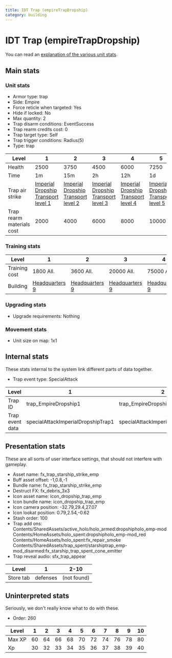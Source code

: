 ```yaml
---
title: IDT Trap (empireTrapDropship)
category: building
---
```


# IDT Trap (empireTrapDropship)

You can read an [explanation  of the various unit stats](unitexplained.md).

## Main stats

### Unit stats

  * Armor type: trap
  * Side: Empire
  * Force reticle when targeted: Yes
  * Hide if locked: No
  * Max quantity: 2
  * Trap disarm conditions: EventSuccess
  * Trap rearm credits cost: 0
  * Trap target type: Self
  * Trap trigger conditions: Radius(5)
  * Type: trap

|Level                    |1                                                               |2                                                               |3                                                               |4                                                               |5                                                               |6                                                               |7                                                               |8                                                               |9                                                               |10                                                               |
|-------------------------|----------------------------------------------------------------|----------------------------------------------------------------|----------------------------------------------------------------|----------------------------------------------------------------|----------------------------------------------------------------|----------------------------------------------------------------|----------------------------------------------------------------|----------------------------------------------------------------|----------------------------------------------------------------|-----------------------------------------------------------------|
|Health                   |2500                                                            |3750                                                            |4500                                                            |6000                                                            |7250                                                            |8500                                                            |9750                                                            |11000                                                           |12250                                                           |13500                                                            |
|Time                     |1m                                                              |15m                                                             |2h                                                              |12h                                                             |1d                                                              |1d12h                                                           |2d                                                              |3d                                                              |6d                                                              |1w3d                                                             |
|Trap air strike          |[Imperial Dropship Transport level 1](ImperialDropshipTrap.html)|[Imperial Dropship Transport level 2](ImperialDropshipTrap.html)|[Imperial Dropship Transport level 3](ImperialDropshipTrap.html)|[Imperial Dropship Transport level 4](ImperialDropshipTrap.html)|[Imperial Dropship Transport level 5](ImperialDropshipTrap.html)|[Imperial Dropship Transport level 6](ImperialDropshipTrap.html)|[Imperial Dropship Transport level 7](ImperialDropshipTrap.html)|[Imperial Dropship Transport level 8](ImperialDropshipTrap.html)|[Imperial Dropship Transport level 9](ImperialDropshipTrap.html)|[Imperial Dropship Transport level 10](ImperialDropshipTrap.html)|
|Trap rearm materials cost|2000                                                            |4000                                                            |6000                                                            |8000                                                            |10000                                                           |12000                                                           |14000                                                           |16000                                                           |18000                                                           |22000                                                            |


### Training stats

|Level        |1                              |2                              |3                              |4                              |5                              |6                              |7                              |8                              |9                              |10                              |
|-------------|-------------------------------|-------------------------------|-------------------------------|-------------------------------|-------------------------------|-------------------------------|-------------------------------|-------------------------------|-------------------------------|--------------------------------|
|Training cost|1800 All.                      |3600 All.                      |20000 All.                     |75000 All.                     |150000 All.                    |400000 All.                    |800000 All.                    |1000000 All.                   |2000000 All.                   |3500000 All.                    |
|Building     |[Headquarters 9](empireHQ.html)|[Headquarters 9](empireHQ.html)|[Headquarters 9](empireHQ.html)|[Headquarters 9](empireHQ.html)|[Headquarters 9](empireHQ.html)|[Headquarters 9](empireHQ.html)|[Headquarters 9](empireHQ.html)|[Headquarters 9](empireHQ.html)|[Headquarters 9](empireHQ.html)|[Headquarters 10](empireHQ.html)|


### Upgrading stats

  * Upgrade requirements: Nothing

### Movement stats

  * Unit size on map: 1x1

## Internal stats

These stats internal to the system link different parts of data together.

  * Trap event type: SpecialAttack

|Level          |1                                 |2                                 |3                                 |4                                 |5                                 |6                                 |7                                 |8                                 |9                                 |10                                 |
|---------------|----------------------------------|----------------------------------|----------------------------------|----------------------------------|----------------------------------|----------------------------------|----------------------------------|----------------------------------|----------------------------------|-----------------------------------|
|Trap ID        |trap_EmpireDropship1              |trap_EmpireDropship2              |trap_EmpireDropship3              |trap_EmpireDropship4              |trap_EmpireDropship5              |trap_EmpireDropship6              |trap_EmpireDropship7              |trap_EmpireDropship8              |trap_EmpireDropship9              |trap_EmpireDropship10              |
|Trap event data|specialAttackImperialDropshipTrap1|specialAttackImperialDropshipTrap2|specialAttackImperialDropshipTrap3|specialAttackImperialDropshipTrap4|specialAttackImperialDropshipTrap5|specialAttackImperialDropshipTrap6|specialAttackImperialDropshipTrap7|specialAttackImperialDropshipTrap8|specialAttackImperialDropshipTrap9|specialAttackImperialDropshipTrap10|


## Presentation stats

These are all sorts of user interface settings, that should not interfere with gameplay.

  * Asset name: fx_trap_starship_strike_emp
  * Buff asset offset: -1,0.8,-1
  * Bundle name: fx_trap_starship_strike_emp
  * Destruct FX: fx_debris_3x3
  * Icon asset name: icon_dropship_trap_emp
  * Icon bundle name: icon_dropship_trap_emp
  * Icon camera position: -32.79,29.4,27.07
  * Icon lookat position: 0.79,2.54,-0.62
  * Stash order: 100
  * Trap add ons: Contents/SharedAssets/active_holo/holo_armed:dropshipholo_emp-mod Contents/HomeAssets/holo_spent:dropshipholo_emp-mod_red Contents/HomeAssets/holo_spent:fx_repair_smoke Contents/SharedAssets/trap_spent/starshiptrap_emp-mod_disarmed:fx_starship_trap_spent_cone_emitter
  * Trap reveal audio: sfx_trap_appear

|Level    |1       |2-10       |
|---------|--------|-----------|
|Store tab|defenses|(not found)|


## Uninterpreted stats

Seriously, we don't really know what to do with these.

  * Order: 260

|Level |1 |2 |3 |4 |5 |6 |7 |8 |9 |10|
|------|--|--|--|--|--|--|--|--|--|--|
|Max XP|60|64|66|68|70|72|74|76|78|80|
|Xp    |30|32|33|34|35|36|37|38|39|40|



